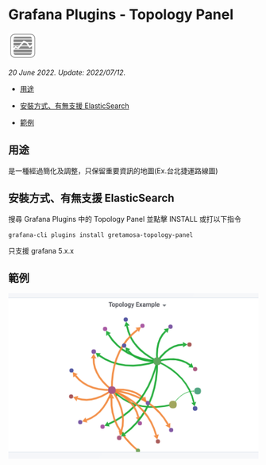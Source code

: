 # Grafana Plugins - Topology Panel

![img](Topology_Panel_icon.png)

*20 June 2022. Update: 2022/07/12.*

* [用途](#use)

* [安裝方式、有無支援 ElasticSearch](#install)

* [範例](#example)

<h2 id="use">用途</h2>

是一種經過簡化及調整，只保留重要資訊的地圖(Ex.台北捷運路線圖)

<h2 id="install">安裝方式、有無支援 ElasticSearch</h2>

搜尋 Grafana Plugins 中的 Topology Panel 並點擊 INSTALL 或打以下指令

    grafana-cli plugins install gretamosa-topology-panel
    
只支援 grafana 5.x.x

<h2 id="example">範例</h2>

![img](Topology.png)

